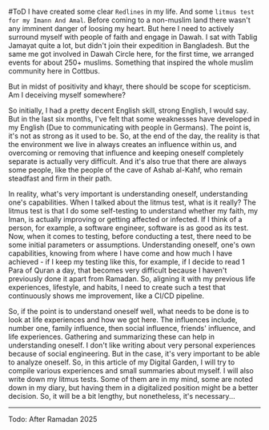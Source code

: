 #ToD
I have created some clear `Redlines` in my life. And some `litmus test for my Imann And Amal`. Before coming to a non-muslim land there wasn't any imminent danger of loosing my heart. But here I need to actively surround myself with people of faith and engage in Dawah. I sat with Tablig Jamayat quite a lot, but didn't join their expedition in Bangladesh. But the same me got involved in Dawah Circle here, for the first time, we arranged events for about 250+ muslims. Something that inspired the whole muslim community here in Cottbus.

But in midst of positivity and khayr, there should be scope for scepticism. Am I deceiving myself somewhere?

So initially, I had a pretty decent English skill, strong English, I would say. But in the last six months, I've felt that some weaknesses have developed in my English (Due to communicating with people in Germans). The point is, it's not as strong as it used to be. So, at the end of the day, the reality is that the environment we live in always creates an influence within us, and overcoming or removing that influence and keeping oneself completely separate is actually very difficult. And it's also true that there are always some people, like the people of the cave of Ashab al-Kahf, who remain steadfast and firm in their path.

In reality, what's very important is understanding oneself, understanding one's capabilities. When I talked about the litmus test, what is it really? The litmus test is that I do some self-testing to understand whether my faith, my Iman, is actually improving or getting affected or infected. If I think of a person, for example, a software engineer, software is as good as its test. Now, when it comes to testing, before conducting a test, there need to be some initial parameters or assumptions. Understanding oneself, one's own capabilities, knowing from where I have come and how much I have achieved - if I keep my testing like this, for example, if I decide to read 1 Para of Quran  a day, that becomes very difficult because I haven't previously done it apart from Ramadan. So, aligning it with my previous life experiences, lifestyle, and habits, I need to create such a test that continuously shows me improvement, like a CI/CD pipeline.

So, if the point is to understand oneself well, what needs to be done is to look at life experiences and how we got here. The influences include, number one, family influence, then social influence, friends' influence, and life experiences. Gathering and summarizing these can help in understanding oneself. I don't like writing about very personal experiences because of  social engineering. But in the case, it's very important to be able to analyze oneself. So, in this article of my Digital Garden, I will try to compile various experiences and small summaries about myself. I will also write down my litmus tests. Some of them are in my mind, some are noted down in my diary, but having them in a digitalized position might be a better decision. So, it will be a bit lengthy, but nonetheless, it's necessary...

--- 
Todo: After Ramadan 2025
